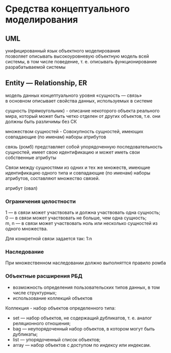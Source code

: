 # Средства концептуального моделирования
## UML
унифицированный язык объектного моделирования  
позволяет описывать высокоуровневую объектную модель всей системы, в том числе поведение, т. е. описывать функционирование разрабатываемой системы

## Entity — Relationship, ER
модель данных концептуального уровня «сущность — связь»  
в основном описывает свойства данных, используемых в системе  

сущность (прямоугольник) - описание некоторого объекта реального
мира, который может быть четко отделен от других объектов, т.е. они должны быть различимы без СК

множеством сущностей - Совокупность сущностей, имеющих совпадающие (по именам) наборы атрибутов 

связь (ромб) представляет собой упорядоченную последовательность сущностей, имеет свою идентификацию и может иметь свои собственные атрибуты 

Связи между сущностями из одних и тех же множеств, имеющие идентификацию одного типа и совпадающие (по именам) наборы атрибутов, составляют множество связей.

атрибут (овал)

### Ограничения целостности
1 — в связи может участвовать и должна участвовать одна сущность;  
0 — в связи может участвовать не больше, чем одна сущность;  
m, n — в связи может участвовать ноль или несколько сущностей из одного
множества. 

Для конкретной связи задается так: 1:n
### Наследование
При множественном наследовании должно выполняттся правило ромба

### Объектные расширения РБД
* возможность определения пользовательских типов данных, в том числе
структурных;
* использование коллекций объектов

Коллекция -  набор объектов определенного типа: 
* set — набор объектов, не содержащий дубликатов, т. е. аналог реляционного
отношения;
* bag — неупорядоченный набор объектов, в котором могут быть дубликаты;
* list — упорядоченный список объектов;
* array — набор объектов с доступом по индексу или индексам.